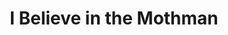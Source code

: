 ---
layout: jim-frankenstein
title: I Believe in the Mothman
album_link: https://open.spotify.com/album/1GmX76Xij1oQSQO64pdyh3
short_name: i-believe-in-the-mothman

song_name: I Believe in the Mothman
song_description: You ever feel like someone's watching you from the dark? Yeah, that’s Mothman—those red eyes, man, they don’t just see you... they know you.

spotify_id: 1JLoFwmDIxGc0qNrt76s1c

lyrics: |-
    #### Verse 1
    I saw Mothman in the sky
    He had great big wings and some deep red eyes
    And coincidentally, so did I
    I was feeling pretty rough cuz I got too high

    #### Verse 2
    Late at night one Saturday
    On the bridge I built from yesterday
    He flew with me a little way
    Then he swoop real low and I hear him say

    #### Chorus
    What did he tell me?
    I'm the Mothman
    Burn ya bridges baby

    #### Verse 3
    I saw Mothman in my sleep
    He spoke to me like a father
    Said, Son, these waters mighty deep
    And this bridge you're on look pretty weak

    #### Chorus
    What did he tell me?
    I'm the Mothman
    Big spooky lamp-lover

    #### Bridge
    I believe in the Mothman
    And he believes in me

    #### Verse 4
    I saw Mothman in the sky
    Great big wings, deep red eyes
    No one knows til the day they die
    Just where the Mothman flies

song_credits: |-
    Written and Recorded in Minneapolis by Brian Reed
---